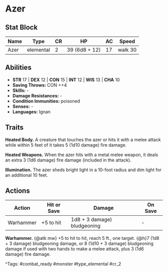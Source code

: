 # Azer

## Stat Block

| Name | Type | CR | HP | AC | Speed |
|------|------|----|----|----|-------|
| Azer | elemental | 2 | 39 (6d8 + 12) | 17 | walk 30 |

## Abilities

- **STR** 17 | **DEX** 12 | **CON** 15 | **INT** 12 | **WIS** 13 | **CHA** 10
- **Saving Throws:** CON ++4  
- **Skills:** -  
- **Damage Resistances:** -  
- **Condition Immunities:** poisoned  
- **Senses:** -  
- **Languages:** Ignan

## Traits

**Heated Body.** A creature that touches the azer or hits it with a melee attack while within 5 feet of it takes 5 (1d10 damage) fire damage.

**Heated Weapons.** When the azer hits with a metal melee weapon, it deals an extra 3 (1d6 damage) fire damage (included in the attack).

**Illumination.** The azer sheds bright light in a 10-foot radius and dim light for an additional 10 feet.


## Actions

| Action | Hit or Save | Damage | On Save |
|--------|--------------|--------|----------|
| Warhammer | +5 to hit | 1d8 + 3 damage) bludgeoning | - |

**Warhammer.** {@atk mw} +5 to hit to hit, reach 5 ft., one target. {@h}7 (1d8 + 3 damage) bludgeoning damage, or 8 (1d10 + 3 damage) bludgeoning damage if used with two hands to make a melee attack, plus 3 (1d6 damage) fire damage.


^Tags: #combat_ready #monster #type_elemental #cr_2